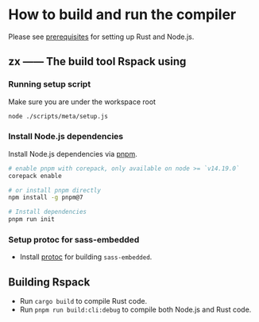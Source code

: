 # How to build and run the compiler

Please see [prerequisites](prerequisites.md) for setting up Rust and Node.js.

## zx —— The build tool Rspack using

### Running setup script

Make sure you are under the workspace root

```bash
node ./scripts/meta/setup.js
```

### Install Node.js dependencies

Install Node.js dependencies via [pnpm](https://pnpm.io/).

```bash
# enable pnpm with corepack, only available on node >= `v14.19.0`
corepack enable

# or install pnpm directly
npm install -g pnpm@7

# Install dependencies
pnpm run init
```

### Setup protoc for sass-embedded

- Install [protoc](https://grpc.io/docs/protoc-installation/) for building `sass-embedded`.

## Building Rspack

- Run `cargo build` to compile Rust code.
- Run `pnpm run build:cli:debug` to compile both Node.js and Rust code.
